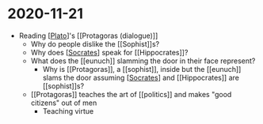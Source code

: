 # 2020-11-21

- Reading [[Plato]]'s [[Protagoras (dialogue)]]
  - Why do people dislike the [[Sophist]]s?
  - Why does [[Socrates]] speak for [[Hippocrates]]?
  - What does the [[eunuch]] slamming the door in their face represent?
    - Why is [[Protagoras]], a [[sophist]], inside but the [[eunuch]] slams the door assuming [[Socrates]] and [[Hippocrates]] are [[sophist]]s?
  - [[Protagoras]] teaches the art of [[politics]] and makes "good citizens" out of men
    - Teaching virtue

[//begin]: # "Autogenerated link references for markdown compatibility"
[plato]: plato "Plato"
[protagoras-dialogue]: protagoras-dialogue "Protagoras (dialogue)"
[socrates]: socrates "Socrates"
[//end]: # "Autogenerated link references"